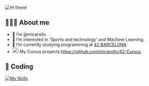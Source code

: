 
![Hi there!](https://user-images.githubusercontent.com/74556711/183245686-a0498924-22eb-4003-9e84-849768c9afbc.gif)

## 👨🏽‍💻 About me

- 👋 I’m @micarollo
- 👀 I’m interested in 'Sports and technology' and Machine Learning.
- 🌱 I’m currently studying programming at [42 BARCELONA][website]
- <img width="20px" src="https://user-images.githubusercontent.com/74556711/183246271-f02834a8-fcbc-46ce-b86d-88f589a420d0.svg"> My Cursus proyects https://github.com/micarollo/42-Cursus

## 🚀 Coding

[![My Skills](https://skillicons.dev/icons?i=js,html,css,react,redux,c,git,github)](https://skillicons.dev)



[website]: https://www.42barcelona.com/es

<!---
micarollo/micarollo is a ✨ special ✨ repository because its `README.md` (this file) appears on your GitHub profile.
You can click the Preview link to take a look at your changes.
--->

